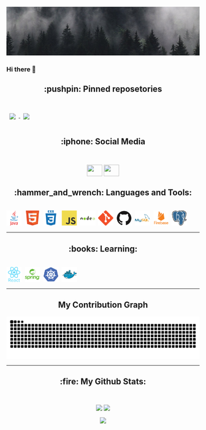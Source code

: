 ![Header](https://github.com/emarkosyan/emarkosyan/blob/main/assets/header.jpg)

<!--<p align="center">
 
 <img src="https://badges.pufler.dev/visits/emarkosyan/emarkosyan"/> 
 <img src="https://badges.pufler.dev/repos/emarkosyan"/>
 <img src="https://badges.pufler.dev/commits/monthly/emarkosyan" />

</p>-->

### Hi there 👋


<h2 align="center">
  :pushpin: Pinned reposetories
</h2>

<br>

<a href="https://github.com/emarkosyan/Earth-Defence">
  <img align="center" style="margin:1rem 0.5rem" src="https://github-readme-stats.vercel.app/api/pin/?username=emarkosyan&repo=Earth-Defence&title_color=ffffff&text_color=c9cacc&icon_color=4AB197&bg_color=1A2B34" />
</a>
<a href="https://github.com/emarkosyan/pacman-ai">
  <img align="center" style="margin:1rem 0.5rem" src="https://github-readme-stats.vercel.app/api/pin/?username=emarkosyan&repo=pacman-ai&title_color=ffffff&text_color=c9cacc&icon_color=4AB197&bg_color=1A2B34" />
</a>

<h2 align="center">
  :iphone: Social Media
</h2>

<br>

<p align="center">
<!--<a href="your link" target="blank"><img align="center" src="https://cdn.jsdelivr.net/npm/simple-icons@3.0.1/icons/twitter.svg" alt="" height="30" width="40" /></a>
<a href="your link" target="blank"><img align="center" src="https://cdn.jsdelivr.net/npm/simple-icons@3.0.1/icons/linkedin.svg" alt="" height="30" width="40" /></a>
<a href="your link" target="blank"><img align="center" src="https://cdn.jsdelivr.net/npm/simple-icons@3.0.1/icons/instagram.svg" alt="" height="30" width="40" /></a>-->
<a href="https://vk.com/id262214028" target="blank"><img align="center" src="https://cdn.jsdelivr.net/npm/simple-icons@3.0.1/icons/vk.svg" alt="" height="30" width="40" /></a>
<a href="https://www.youtube.com/channel/UCz7cSgMqjSgO1sRgw4us0VQ" target="blank"><img align="center" src="https://cdn.jsdelivr.net/npm/simple-icons@3.0.1/icons/youtube.svg" alt="" height="30" width="40" /></a>
</p>


<h2 align="center">
  :hammer_and_wrench: Languages and Tools:
</h2>

<br>

<div>
  <img src="https://github.com/devicons/devicon/blob/master/icons/java/java-original-wordmark.svg" title="Java" alt="Java" width="40" height="40"/>&nbsp;
  <img src="https://github.com/devicons/devicon/blob/master/icons/html5/html5-original.svg" title="HTML5" alt="HTML" width="40" height="40"/>&nbsp;
  <img src="https://github.com/devicons/devicon/blob/master/icons/css3/css3-plain-wordmark.svg"  title="CSS3" alt="CSS" width="40" height="40"/>&nbsp;
  <img src="https://github.com/devicons/devicon/blob/master/icons/javascript/javascript-original.svg" title="JavaScript" alt="JavaScript" width="40" height="40"/>&nbsp;
  <img src="https://github.com/devicons/devicon/blob/master/icons/nodejs/nodejs-original-wordmark.svg" title="NodeJS" alt="NodeJS" width="40" height="40"/>&nbsp;
  <img src="https://github.com/devicons/devicon/blob/master/icons/git/git-plain.svg" title="Git" **alt="Git" width="40" height="40"/>&nbsp;
  <img src="https://github.com/devicons/devicon/blob/master/icons/github/github-original.svg" title="Github" alt="Github" width="40" height="40"/>&nbsp;
  <img src="https://github.com/devicons/devicon/blob/master/icons/mysql/mysql-original-wordmark.svg" title="MySQL"  alt="MySQL" width="40" height="40"/>&nbsp;
  <img src="https://github.com/devicons/devicon/blob/master/icons/firebase/firebase-plain-wordmark.svg" title="Firebase" alt="Firebase" width="40" height="40"/>&nbsp;
  <img src="https://github.com/devicons/devicon/blob/master/icons/postgresql/postgresql-original.svg" title="PostgreSQL" alt="PostgreSQL" width="40" height="40"/>&nbsp;
</div>

---

<h2 align="center">
  :books: Learning:
</h2>

<br>

<div>
  <img src="https://github.com/devicons/devicon/blob/master/icons/react/react-original-wordmark.svg" title="React.js" alt="React.js" width="40" height="40"/>&nbsp;
  <img src="https://github.com/devicons/devicon/blob/master/icons/spring/spring-original-wordmark.svg" title="Spring" alt="Spring" width="40" height="40"/>&nbsp;
  <img src="https://github.com/devicons/devicon/blob/master/icons/kubernetes/kubernetes-plain.svg" title="Kubernetes" alt="Kubernetes" width="40" height="40"/>&nbsp;
  <img src="https://github.com/devicons/devicon/blob/master/icons/docker/docker-original.svg" title="Docker" alt="Docker" width="40" height="40"/>&nbsp;
</div>

---

<h2 align="center">
  My Contribution Graph 
</h2>
<p align="center">
  <img src="https://raw.githubusercontent.com/emarkosyan/emarkosyan/output/github-contribution-grid-snake.svg" alt="snake"></center>
</p>

---

<h2 align="center">
  :fire: My Github Stats:
</h2>

<br>

<p align = "center">
  <img  src = "https://github-readme-stats.vercel.app/api?username=emarkosyan&show_icons=true&theme=darcula&line_height=27" >
  <img src = "https://github-readme-stats.vercel.app/api/top-langs/?username=emarkosyan&hide=html,css,java,shaderlab,kotlin,hlsl&theme=darcula">
</p>

<p align = "center">
 <img  src="https://github-readme-streak-stats.herokuapp.com/?user=emarkosyan&show_icons=true&layout=compact&theme=radical&line_height=0" />
</p> 
